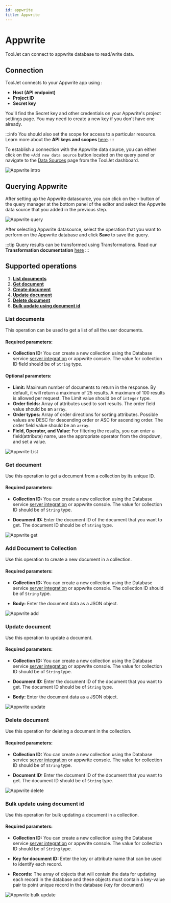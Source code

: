 ```yaml
---
id: appwrite
title: Appwrite
---
```


# Appwrite

ToolJet can connect to appwrite database to read/write data.

## Connection

ToolJet connects to your Appwrite app using :

- **Host (API endpoint)**
- **Project ID**
- **Secret key**

You'll find the Secret key and other credentials on your Appwrite's project settings page. You may need to create a new key if you don't have one already.

:::info
You should also set the scope for access to a particular resource. Learn more about the **API keys and scopes** [here](https://appwrite.io/docs/keys).
:::

To establish a connection with the Appwrite data source, you can either click on the `+Add new data source` button located on the query panel or navigate to the [Data Sources](https://docs.tooljet.com/docs/data-sources/overview) page from the ToolJet dashboard.

<img className="screenshot-full" src="/img/datasource-reference/appwrite/appwrite-init.gif" alt="Appwrite intro" />

## Querying Appwrite

After setting up the Appwrite datasource, you can click on the `+` button of the query manager at the bottom panel of the editor and select the Appwrite data source that you added in the previous step.

<img className="screenshot-full" src="/img/datasource-reference/appwrite/appwrite-query.gif" alt="Appwrite query" />

After selecting Appwrite datasource, select the operation that you want to perform on the Appwrite database and click **Save** to save the query.

:::tip
Query results can be transformed using Transformations. Read our **Transformation documentation** [here](/docs/tutorial/transformations)
:::

## Supported operations

1.  **[List documents](#list-documents)**
2.  **[Get document](#get-document)**
3.  **[Create document](#create-document)**
4.  **[Update document](#update-document)**
5.  **[Delete document](#delete-document)**
6.  **[Bulk update using document id](#bulk-update-using-document-id)**

### List documents

This operation can be used to get a list of all the user documents.

#### Required parameters:

- **Collection ID:** You can create a new collection using the Database service [server integration](https://appwrite.io/docs/server/database#createCollection) or appwrite console. The value for collection ID field should be of `String` type.

#### Optional parameters:

- **Limit:** Maximum number of documents to return in the response. By default, it will return a maximum of 25 results. A maximum of 100 results is allowed per request. The Limit value should be of `integer` type.
- **Order fields:** Array of attributes used to sort results. The order field value should be an `array`.
- **Order types:** Array of order directions for sorting attributes. Possible values are DESC for descending order or ASC for ascending order. The order field value should be an `array`.
- **Field, Operator, and Value:** For filtering the results, you can enter a field(attribute) name, use the appropriate operator from the dropdown, and set a value.

<img className="screenshot-full" src="/img/datasource-reference/appwrite/appwrite_list.png" alt="Appwrite List" />

### Get document

Use this operation to get a document from a collection by its unique ID.

#### Required parameters:

- **Collection ID:** You can create a new collection using the Database service [server integration](https://appwrite.io/docs/server/database#createCollection) or appwrite console. The value for collection ID should be of `String` type.

- **Document ID:** Enter the document ID of the document that you want to get. The document ID should be of `String` type.

<img className="screenshot-full" src="/img/datasource-reference/appwrite/appwrite_get.png" alt="Appwrite get" />

### Add Document to Collection

Use this operation to create a new document in a collection.

#### Required parameters:

- **Collection ID:** You can create a new collection using the Database service [server integration](https://appwrite.io/docs/server/database#createCollection) or appwrite console. The collection ID should be of `String` type.

- **Body:** Enter the document data as a JSON object.

<img className="screenshot-full" src="/img/datasource-reference/appwrite/appwrite_add.png" alt="Appwrite add" />

### Update document

Use this operation to update a document.

#### Required parameters:

- **Collection ID:** You can create a new collection using the Database service [server integration](https://appwrite.io/docs/server/database#createCollection) or appwrite console. The value for collection ID should be of `String` type.

- **Document ID:** Enter the document ID of the document that you want to get. The document ID should be of `String` type.

- **Body:** Enter the document data as a JSON object.

<img className="screenshot-full" src="/img/datasource-reference/appwrite/appwrite_update.png" alt="Appwrite update" />

### Delete document

Use this operation for deleting a document in the collection.

#### Required parameters:

- **Collection ID:** You can create a new collection using the Database service [server integration](https://appwrite.io/docs/server/database#createCollection) or appwrite console. The value for collection ID should be of `String` type.

- **Document ID:** Enter the document ID of the document that you want to get. The document ID should be of `String` type.

<img className="screenshot-full" src="/img/datasource-reference/appwrite/appwrite_delete.png" alt="Appwrite delete"/>

### Bulk update using document id

Use this operation for bulk updating a document in a collection.

#### Required parameters:

- **Collection ID:** You can create a new collection using the Database service [server integration](https://appwrite.io/docs/server/database#createCollection) or appwrite console. The value for collection ID should be of `String` type.

- **Key for document ID:** Enter the key or attribute name that can be used to identify each record.

- **Records:** The array of objects that will contain the data for updating each record in the database
  and these objects must contain a key-value pair to point unique record in the database (key for document)

<img className="screenshot-full" src="/img/datasource-reference/appwrite/appwrite_bulk.png" alt="Appwrite bulk update" />
